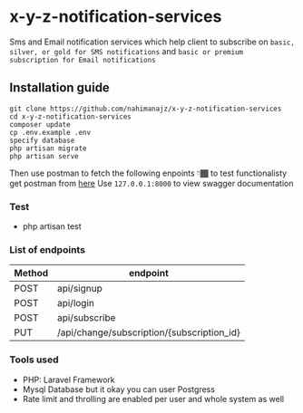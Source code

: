 # x-y-z-notification-services
 Sms and Email notification services which help client to subscribe on `basic, silver, or gold for SMS notifications` and `basic or premium subscription for Email notifications`
## Installation guide
``` 
git clone https://github.com/nahimanajz/x-y-z-notification-services 
cd x-y-z-notification-services
composer update
cp .env.example .env
specify database
php artisan migrate
php artisan serve

``` 
Then use postman to fetch the following enpoints 👇🏾 to test functionalisty 
get postman from [here](https://www.postman.com/)
Use `127.0.0.1:8000` to view swagger documentation
### Test
 - php artisan test
 
### List of endpoints  
|Method| endpoint |
|------|---------|
|POST|api/signup|
|POST|api/login|
|POST|api/subscribe|
|PUT|/api/change/subscription/{subscription_id}|

### Tools used
- PHP: Laravel Framework
- Mysql Database but it okay you can user Postgress 
- Rate limit and throlling are enabled per user and whole system as well
